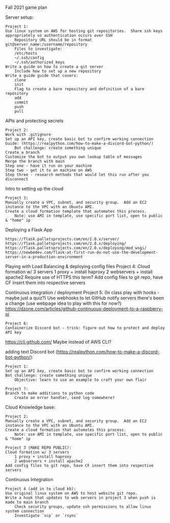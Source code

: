 Fall 2021 game plan

Server setup:

    Project 1:
    Use linux system on AWS for hosting git repositories.  Share ssh keys appropriately so authentication occurs over SSH
        Repository URL should be in format git@server_name:/username/repository
        Files to investigate:
        /etc/hosts
        ~/.ssh/config
        ~/.ssh/authorized_keys
    Write a guide on how to create a git server
        Include how to set up a new repository
    Write a guide guide that covers:
        clone
        init
        Flag to create a bare repository and definition of a bare repository
        add
        commit
        push
        pull

APIs and protecting secrets

    Project 2: 
    Work with .gitignore
    Set up an API key, create basic bot to confirm working connection
    Guide: (https://realpython.com/how-to-make-a-discord-bot-python/)
        Bot challenge: create something unique
    Create a branch
    Customize the bot to output you own lookup table of messages
    Merge the branch with main
    Step one - have it run on your machine
    Step two - get it to an machine on AWS
    Step three - research methods that would let this run after you disconnect

Intro to setting up the cloud

    Project 3:
    Manually create a VPC, subnet, and security group.  Add an EC2 instance to the VPC with an Ubuntu AMI.
    Create a cloud formation template that automates this process.
        Note: use AMI in template, use specific port list, open to public & "home" ip

Deploying a Flask App

    https://flask.palletsprojects.com/en/2.0.x/server/
    https://flask.palletsprojects.com/en/2.0.x/deploying/
    https://flask.palletsprojects.com/en/2.0.x/deploying/mod_wsgi/
    https://newbedev.com/flask-at-first-run-do-not-use-the-development-server-in-a-production-environment


Playing with Load Balancing & deploying config files
    Project 4:
    Cloud formation w/ 3 servers
        1 proxy + install haproxy
        2 webservers + install apache2
    Require use of HTTPS this term?
    Add config files to git repo, have CF insert them into respective servers

Continuous integration / deployment
    Project 5:
    (In class play with hooks - maybe just a quiz?)
    Use webhooks to let GitHub notify servers there's been a change (use webpage idea to play with this for now?)
    https://dzone.com/articles/github-continuous-deployment-to-a-raspberry-pi

    Project 6:
    Containerize Discord bot - trick: figure out how to protect and deploy API key

https://cli.github.com/
Maybe instead of AWS CLI?

adding text
Discord bot (https://realpython.com/how-to-make-a-discord-bot-python/):

    Project 1:
    Set up an API key, create basic bot to confirm working connection
    Bot challenge: create something unique
        Objective: learn to use an example to craft your own flair

    Project ?:
    Branch to make additions to python code
        Create an error handler, send log somewhere?

Cloud Knowledge base:

    Project 2:
    Manually create a VPC, subnet, and security group.  Add an EC2 instance to the VPC with an Ubuntu AMI.
    Create a cloud formation that automates this process.
        Note: use AMI in template, use specific port list, open to public & "home" ip

    Project 3 (MAKE REPO PUBLIC):
    Cloud formation w/ 3 servers
        1 proxy + install haproxy
        2 webservers + install apache2
    Add config files to git repo, have CF insert them into respective servers

Continuous Integration

    Project 4 (add in to cloud kb):
    Use original linux system on AWS to host website git repo.
    Write a hook that updates to web servers in project 3 when push is made to main branch
        Check security groups, update ssh permissions to allow linux system connection
        Investigate `scp` or `rsync`

